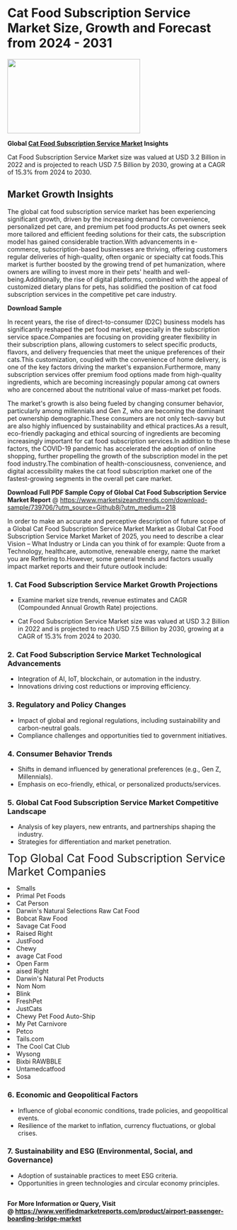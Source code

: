 <H1>Cat Food Subscription Service Market Size, Growth and Forecast from 2024 - 2031</H1><img class="aligncenter size-medium wp-image-584254" src="https://thirdeyenews.in/wp-content/uploads/2024/09/Global-Market-Research-300x168.jpeg" alt="" width="300" height="168" /><p><strong>Global&nbsp;<a href="https://www.marketsizeandtrends.com/download-sample/739706/?utm_source=Github8j?utm_medium=218">Cat Food Subscription Service Market</a> Insights</strong></p><p>Cat Food Subscription Service Market size was valued at USD 3.2 Billion in 2022 and is projected to reach USD 7.5 Billion by 2030, growing at a CAGR of 15.3% from 2024 to 2030.</p><p><h2>Market Growth Insights</h2> <p>The global cat food subscription service market has been experiencing significant growth, driven by the increasing demand for convenience, personalized pet care, and premium pet food products.As pet owners seek more tailored and efficient feeding solutions for their cats, the subscription model has gained considerable traction.With advancements in e-commerce, subscription-based businesses are thriving, offering customers regular deliveries of high-quality, often organic or specialty cat foods.This market is further boosted by the growing trend of pet humanization, where owners are willing to invest more in their pets' health and well-being.Additionally, the rise of digital platforms, combined with the appeal of customized dietary plans for pets, has solidified the position of cat food subscription services in the competitive pet care industry.</p> <p><strong>Download Sample</strong></p> <p>In recent years, the rise of direct-to-consumer (D2C) business models has significantly reshaped the pet food market, especially in the subscription service space.Companies are focusing on providing greater flexibility in their subscription plans, allowing customers to select specific products, flavors, and delivery frequencies that meet the unique preferences of their cats.This customization, coupled with the convenience of home delivery, is one of the key factors driving the market's expansion.Furthermore, many subscription services offer premium food options made from high-quality ingredients, which are becoming increasingly popular among cat owners who are concerned about the nutritional value of mass-market pet foods.</p> <p>The market's growth is also being fueled by changing consumer behavior, particularly among millennials and Gen Z, who are becoming the dominant pet ownership demographic.These consumers are not only tech-savvy but are also highly influenced by sustainability and ethical practices.As a result, eco-friendly packaging and ethical sourcing of ingredients are becoming increasingly important for cat food subscription services.In addition to these factors, the COVID-19 pandemic has accelerated the adoption of online shopping, further propelling the growth of the subscription model in the pet food industry.The combination of health-consciousness, convenience, and digital accessibility makes the cat food subscription market one of the fastest-growing segments in the overall pet care market.</p> <p><span class=""><strong>Download Full PDF Sample Copy of Global Cat Food Subscription Service Market Report</strong> @ <a href="https://www.marketsizeandtrends.com/download-sample/739706/?utm_source=Github8j?utm_medium=218" target="_blank">https://www.marketsizeandtrends.com/download-sample/739706/?utm_source=Github8j?utm_medium=218</a></span></p><p>In order to make an accurate and perceptive description of future scope of a Global&nbsp;Cat Food Subscription Service Market Market as Global&nbsp;Cat Food Subscription Service Market Market of 2025, you need to describe a clear Vision &ndash; What Industry or Linda can you think of for example: Quote from a Technology, healthcare, automotive, renewable energy, name the market you are Reffering to.However, some general trends and factors usually impact market reports and their future outlook include:</p><h3>1.&nbsp;<strong>Cat Food Subscription Service Market Growth Projections</strong></h3><ul><li>Examine market size trends, revenue estimates and CAGR (Compounded Annual Growth Rate) projections.</li><li><p>Cat Food Subscription Service Market size was valued at USD 3.2 Billion in 2022 and is projected to reach USD 7.5 Billion by 2030, growing at a CAGR of 15.3% from 2024 to 2030.</p></li></ul><h3>2.&nbsp;<strong>Cat Food Subscription Service Market Technological Advancements</strong></h3><ul><li>Integration of AI, IoT, blockchain, or automation in the industry.</li><li>Innovations driving cost reductions or improving efficiency.</li></ul><h3>3.&nbsp;<strong>Regulatory and Policy Changes</strong></h3><ul><li>Impact of global and regional regulations, including sustainability and carbon-neutral goals.</li><li>Compliance challenges and opportunities tied to government initiatives.</li></ul><h3>4.&nbsp;<strong>Consumer Behavior Trends</strong></h3><ul><li>Shifts in demand influenced by generational preferences (e.g., Gen Z, Millennials).</li><li>Emphasis on eco-friendly, ethical, or personalized products/services.</li></ul><h3>5.&nbsp;<strong>Global Cat Food Subscription Service Market Competitive Landscape</strong></h3><ul><li>Analysis of key players, new entrants, and partnerships shaping the industry.</li><li>Strategies for differentiation and market penetration.</li></ul><p data-pm-slice="1 1 []"><span style="color: inherit; font-family: inherit; font-size: 25px;">Top Global Cat Food Subscription Service Market Companies</span></p><div class="" data-test-id=""><p><li>Smalls</li><li> Primal Pet Foods</li><li> Cat Person</li><li> Darwin's Natural Selections Raw Cat Food</li><li> Bobcat Raw Food</li><li> Savage Cat Food</li><li> Raised Right</li><li> JustFood</li><li> Chewy</li><li> avage Cat Food</li><li> Open Farm</li><li> aised Right</li><li> Darwin's Natural Pet Products</li><li> Nom Nom</li><li> Blink</li><li> FreshPet</li><li> JustCats</li><li> Chewy Pet Food Auto-Ship</li><li> My Pet Carnivore</li><li> Petco</li><li> Tails.com</li><li> The Cool Cat Club</li><li> Wysong</li><li> Bixbi RAWBBLE</li><li> Untamedcatfood</li><li> Sosa</li></p></div><h3>6.&nbsp;<strong>Economic and Geopolitical Factors</strong></h3><ul><li>Influence of global economic conditions, trade policies, and geopolitical events.</li><li>Resilience of the market to inflation, currency fluctuations, or global crises.</li></ul><h3>7.&nbsp;<strong>Sustainability and ESG (Environmental, Social, and Governance)</strong></h3><ul><li>Adoption of sustainable practices to meet ESG criteria.</li><li>Opportunities in green technologies and circular economy principles.</li></ul><h2><strong style="font-size: 14px;">For More Information or Query, Visit @&nbsp;</strong><a style="background-color: #ffffff; font-size: 14px;" href="https://www.marketsizeandtrends.com/report/cat-food-subscription-service-market/" target="_blank">https://www.verifiedmarketreports.com/product/airport-passenger-boarding-bridge-market</a></h2>
